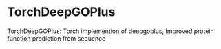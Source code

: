 # TorchDeepGOPlus
TorchDeepGOPlus: Torch implemention  of deepgoplus, Improved protein function prediction from sequence
